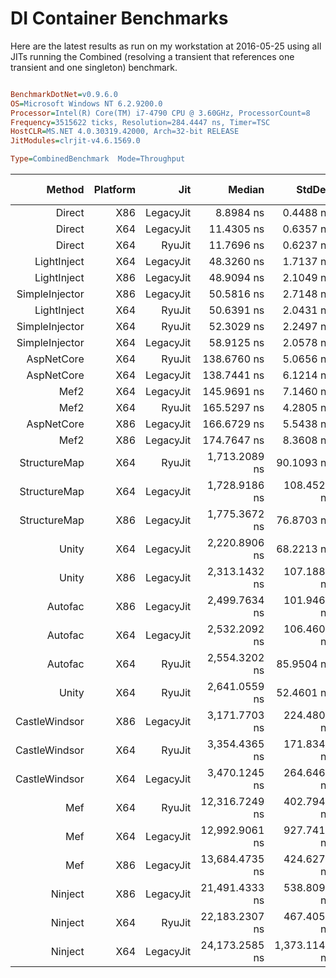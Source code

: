 # DI Container Benchmarks

Here are the latest results as run on my workstation at 2016-05-25 using all JITs running the Combined (resolving a transient that references one transient and one singleton) benchmark.

```ini

BenchmarkDotNet=v0.9.6.0
OS=Microsoft Windows NT 6.2.9200.0
Processor=Intel(R) Core(TM) i7-4790 CPU @ 3.60GHz, ProcessorCount=8
Frequency=3515622 ticks, Resolution=284.4447 ns, Timer=TSC
HostCLR=MS.NET 4.0.30319.42000, Arch=32-bit RELEASE
JitModules=clrjit-v4.6.1569.0

Type=CombinedBenchmark  Mode=Throughput  

```

|        Method | Platform |       Jit |         Median |        StdDev |   Scaled |  Gen 0 |  Gen 1 | Bytes Allocated/Op |
--------------: |--------: |---------: |--------------: |-------------: |--------: |------: |------: |------------------: |
|        Direct |      X86 | LegacyJit |      8.8984 ns |     0.4488 ns |     1.00 |   2,07 |      - |              11,59 |
|        Direct |      X64 | LegacyJit |     11.4305 ns |     0.6357 ns |     1.00 |   4,38 |      - |              24,60 |
|        Direct |      X64 |    RyuJit |     11.7696 ns |     0.6237 ns |     1.00 |   4,14 |      - |              23,23 |
|   LightInject |      X64 | LegacyJit |     48.3260 ns |     1.7137 ns |     4.23 |   3,97 |      - |              22,24 |
|   LightInject |      X86 | LegacyJit |     48.9094 ns |     2.1049 ns |     5.50 |   2,04 |      - |              11,46 |
|SimpleInjector |      X86 | LegacyJit |     50.5816 ns |     2.7148 ns |     5.68 |   2,19 |      - |              12,28 |
|   LightInject |      X64 |    RyuJit |     50.6391 ns |     2.0431 ns |     4.30 |   4,25 |      - |              23,80 |
|SimpleInjector |      X64 |    RyuJit |     52.3029 ns |     2.2497 ns |     4.44 |   4,21 |      - |              23,59 |
|SimpleInjector |      X64 | LegacyJit |     58.9125 ns |     2.0578 ns |     5.15 |   4,06 |      - |              22,74 |
|    AspNetCore |      X64 |    RyuJit |    138.6760 ns |     5.0656 ns |    11.78 |   4,19 |      - |              23,56 |
|    AspNetCore |      X64 | LegacyJit |    138.7441 ns |     6.1214 ns |    12.14 |   4,45 |      - |              25,01 |
|          Mef2 |      X64 | LegacyJit |    145.9691 ns |     7.1460 ns |    12.77 |  13,82 |      - |              77,37 |
|          Mef2 |      X64 |    RyuJit |    165.5297 ns |     4.2805 ns |    14.06 |  12,38 |      - |              69,36 |
|    AspNetCore |      X86 | LegacyJit |    166.6729 ns |     5.5438 ns |    18.73 |   1,99 |      - |              11,24 |
|          Mef2 |      X86 | LegacyJit |    174.7647 ns |     8.3608 ns |    19.64 |   6,59 |      - |              36,94 |
|  StructureMap |      X64 |    RyuJit |  1,713.2089 ns |    90.1093 ns |   145.56 | 117,63 |      - |             664,43 |
|  StructureMap |      X64 | LegacyJit |  1,728.9186 ns |   108.4528 ns |   151.25 | 150,58 |      - |             849,43 |
|  StructureMap |      X86 | LegacyJit |  1,775.3672 ns |    76.8703 ns |   199.51 |  77,85 |      - |             438,11 |
|         Unity |      X64 | LegacyJit |  2,220.8906 ns |    68.2213 ns |   194.29 |  87,71 |      - |             492,55 |
|         Unity |      X86 | LegacyJit |  2,313.1432 ns |   107.1883 ns |   259.95 |  43,80 |      - |             250,04 |
|       Autofac |      X86 | LegacyJit |  2,499.7634 ns |   101.9467 ns |   280.92 | 118,05 |      - |             670,74 |
|       Autofac |      X64 | LegacyJit |  2,532.2092 ns |   106.4606 ns |   221.53 | 210,91 |      - |           1.193,92 |
|       Autofac |      X64 |    RyuJit |  2,554.3202 ns |    85.9504 ns |   217.03 | 222,33 |      - |           1.257,88 |
|         Unity |      X64 |    RyuJit |  2,641.0559 ns |    52.4601 ns |   224.40 |  79,99 |      - |             450,28 |
| CastleWindsor |      X86 | LegacyJit |  3,171.7703 ns |   224.4807 ns |   356.44 |  76,10 |      - |             448,81 |
| CastleWindsor |      X64 |    RyuJit |  3,354.4365 ns |   171.8344 ns |   285.01 | 145,82 |      - |             822,22 |
| CastleWindsor |      X64 | LegacyJit |  3,470.1245 ns |   264.6467 ns |   303.58 | 133,89 |      - |             756,46 |
|           Mef |      X64 |    RyuJit | 12,316.7249 ns |   402.7941 ns | 1,046.48 | 385,89 |  10,73 |           2.258,20 |
|           Mef |      X64 | LegacyJit | 12,992.9061 ns |   927.7415 ns | 1,136.68 | 307,28 |  17,17 |           1.896,95 |
|           Mef |      X86 | LegacyJit | 13,684.4735 ns |   424.6272 ns | 1,537.85 | 186,98 |  20,87 |           1.272,53 |
|       Ninject |      X86 | LegacyJit | 21,491.4333 ns |   538.8099 ns | 2,415.20 | 241,50 | 272,17 |           2.965,98 |
|       Ninject |      X64 |    RyuJit | 22,183.2307 ns |   467.4054 ns | 1,884.79 | 666,00 | 213,00 |           5.068,61 |
|       Ninject |      X64 | LegacyJit | 24,173.2585 ns | 1,373.1142 ns | 2,114.79 | 797,14 | 256,78 |           6.066,04 ||
